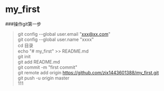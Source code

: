 # my_first


###操作git第一步 <br>
>  git config --global user.email "xxx@xx.com"  <br>
>  git config --global user.name "xxxx"  <br>
>  cd 目录 <br>
>  echo "# my_first" >> README.md <br>
>  git init <br>
>  git add README.md <br>
>  git commit -m "first commit" <br>
>  git remote add origin https://github.com/zjx1443601388/my_first.git <br>
>  git push -u origin master <br>
>  111
 
